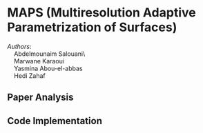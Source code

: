 # MAPS (Multiresolution Adaptive Parametrization of Surfaces)
*Authors*:  
&nbsp;&nbsp;&nbsp;&nbsp;Abdelmounaim Salouani\  
&nbsp;&nbsp;&nbsp;&nbsp;Marwane Karaoui\
&nbsp;&nbsp;&nbsp;&nbsp;Yasmina Abou-el-abbas\
&nbsp;&nbsp;&nbsp;&nbsp;Hedi Zahaf


## Paper Analysis

## Code Implementation
